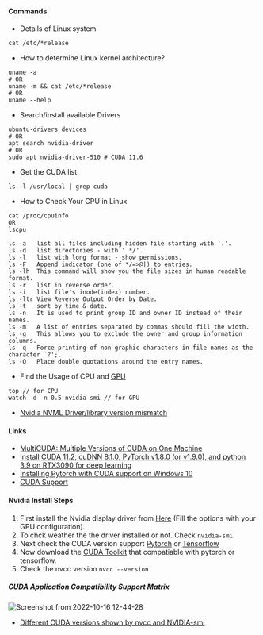 #### Commands
- Details of Linux system
```
cat /etc/*release
```
- How to determine Linux kernel architecture?
```
uname -a
# OR
uname -m && cat /etc/*release
# OR 
uname --help
````
- Search/install available Drivers
```
ubuntu-drivers devices
# OR
apt search nvidia-driver
# OR 
sudo apt nvidia-driver-510 # CUDA 11.6
```
- Get the CUDA list
```
ls -l /usr/local | grep cuda
````
- How to Check Your CPU in Linux
```
cat /proc/cpuinfo
OR
lscpu
```
```
ls -a	list all files including hidden file starting with '.'.
ls -d	list directories - with ' */'.
ls -l	list with long format - show permissions.
ls -F	Append indicator (one of */=>@|) to entries.
ls -lh	This command will show you the file sizes in human readable format.
ls -r	list in reverse order.
ls -i	list file's inode(index) number.
ls -ltr	View Reverse Output Order by Date.
ls -t	sort by time & date.
ls -n	It is used to print group ID and owner ID instead of their names.
ls -m	A list of entries separated by commas should fill the width.
ls -g	This allows you to exclude the owner and group information columns.
ls -q	Force printing of non-graphic characters in file names as the character `?';.
ls -Q	Place double quotations around the entry names.
```
- Find the Usage of CPU and [GPU](https://unix.stackexchange.com/questions/38560/gpu-usage-monitoring-cuda)
```
top // for CPU
watch -d -n 0.5 nvidia-smi // for GPU
```

- [Nvidia NVML Driver/library version mismatch ](https://stackoverflow.com/questions/43022843/nvidia-nvml-driver-library-version-mismatch)

#### Links
- [MultiCUDA: Multiple Versions of CUDA on One Machine](https://medium.com/@peterjussi/multicuda-multiple-versions-of-cuda-on-one-machine-4b6ccda6faae)
- [Install CUDA 11.2, cuDNN 8.1.0, PyTorch v1.8.0 (or v1.9.0), and python 3.9 on RTX3090 for deep learning
](https://medium.com/analytics-vidhya/install-cuda-11-2-cudnn-8-1-0-and-python-3-9-on-rtx3090-for-deep-learning-fcf96c95f7a1)
- [Installing Pytorch with CUDA support on Windows 10](https://pub.towardsai.net/installing-pytorch-with-cuda-support-on-windows-10-a38b1134535e)
- [CUDA Support](https://stackoverflow.com/questions/60987997/why-torch-cuda-is-available-returns-false-even-after-installing-pytorch-with)

#### Nvidia Install Steps
1. First install the Nvidia display driver from [Here](https://www.nvidia.com/download/index.aspx) (Fill the options with your GPU configuration).
2. To chck weather the the driver installed or not. Check ```nvidia-smi```.
3. Next check the CUDA version support [Pytorch](https://pytorch.org/get-started/locally/) or [Tensorflow](https://www.tensorflow.org/install/pip)
4. Now download the [CUDA Toolkit](https://developer.nvidia.com/cuda-toolkit-archive) that compatiable with pytorch or tensorflow.
5. Check the nvcc version ```nvcc --version```



##### CUDA Application Compatibility Support Matrix
![Screenshot from 2022-10-16 12-44-28](https://user-images.githubusercontent.com/65369990/196057463-68c0da93-ae3b-44aa-bb05-61a4d2f1cf01.png)

- [Different CUDA versions shown by nvcc and NVIDIA-smi](https://stackoverflow.com/questions/53422407/different-cuda-versions-shown-by-nvcc-and-nvidia-smi)
